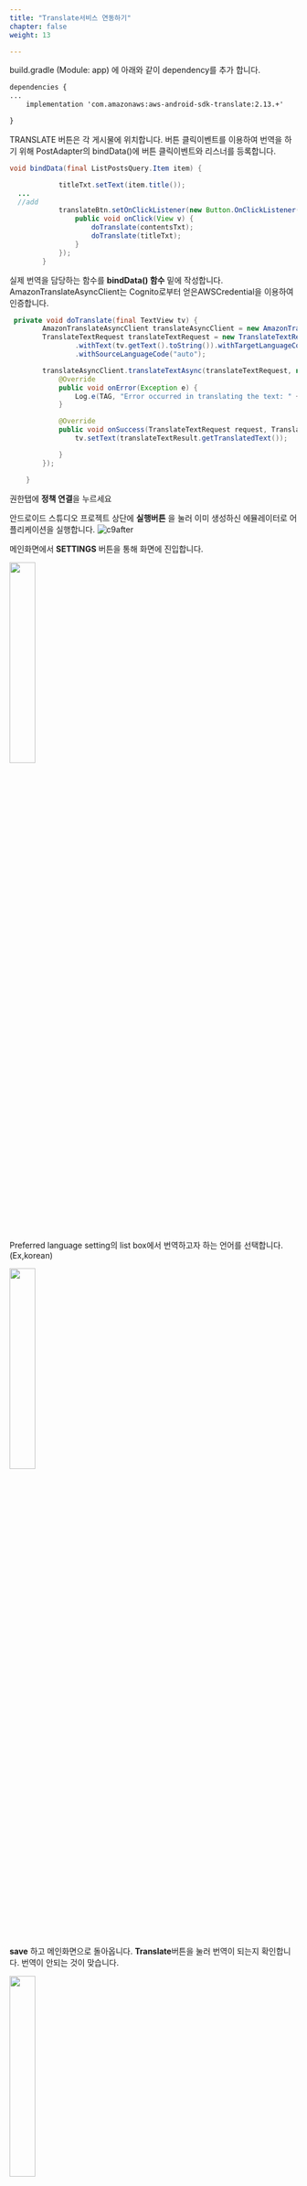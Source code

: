 ```yaml
---
title: "Translate서비스 연동하기"
chapter: false
weight: 13

---
```


build.gradle (Module: app) 에 아래와 같이 dependency를  추가 합니다. 

```xml
dependencies {
...
    implementation 'com.amazonaws:aws-android-sdk-translate:2.13.+'

}
```

TRANSLATE 버튼은 각 게시물에 위치합니다. 버튼 클릭이벤트를 이용하여 번역을 하기 위해 PostAdapter의 bindData()에 버튼 클릭이벤트와 리스너를 등록합니다. 

```java
void bindData(final ListPostsQuery.Item item) {

            titleTxt.setText(item.title());
  ...
  //add 
            translateBtn.setOnClickListener(new Button.OnClickListener() {
                public void onClick(View v) {
                    doTranslate(contentsTxt);
                    doTranslate(titleTxt);
                }
            });
        }

```

실제 번역을 담당하는 함수를 **bindData() 함수** 밑에 작성합니다. AmazonTranslateAsyncClient는 Cognito로부터 얻은AWSCredential을 이용하여 인증합니다. 

```java
 private void doTranslate(final TextView tv) {
        AmazonTranslateAsyncClient translateAsyncClient = new AmazonTranslateAsyncClient(ClientFactory.getAWSCredentials());
        TranslateTextRequest translateTextRequest = new TranslateTextRequest()
                .withText(tv.getText().toString()).withTargetLanguageCode(Util.getLanguageCode(ctx))
                .withSourceLanguageCode("auto");

        translateAsyncClient.translateTextAsync(translateTextRequest, new AsyncHandler<TranslateTextRequest, TranslateTextResult>() {
            @Override
            public void onError(Exception e) {
                Log.e(TAG, "Error occurred in translating the text: " + e.getLocalizedMessage());
            }

            @Override
            public void onSuccess(TranslateTextRequest request, TranslateTextResult translateTextResult) {
                tv.setText(translateTextResult.getTranslatedText());

            }
        });

    }
```

권한탭에 **정책 연결**을 누르세요

안드로이드 스튜디오 프로젝트 상단에 **실행버튼** 을 눌러 이미 생성하신 에뮬레이터로 어플리케이션을 실행합니다.
![c9after](/images/run.png)

메인화면에서 **SETTINGS** 버튼을 통해 화면에 진입합니다. 

<img src="/images/main-list.png" width="30%" hight="30%">

Preferred language setting의 list box에서 번역하고자 하는 언어를 선택합니다. (Ex,korean) 

<img src="/images/language.png" width="30%" hight="30%">

**save** 하고 메인화면으로 돌아옵니다. **Translate**버튼을 눌러 번역이 되는지 확인합니다. 번역이 안되는 것이 맞습니다. 

<img src="/images/main-list.png" width="30%" hight="30%">





